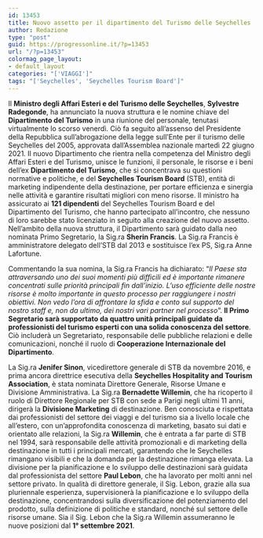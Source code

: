```yaml
---
id: 13453
title: Nuovo assetto per il dipartimento del Turismo delle Seychelles
author: Redazione
type: "post"
guid: https://progressonline.it/?p=13453
url: "/?p=13453"
colormag_page_layout:
- default_layout
categories: "['VIAGGI']"
tags: "['Seychelles', 'Seychelles Tourism Board']"
---
```


Il **Ministro degli Affari Esteri e del Turismo delle Seychelles**, **Sylvestre Radegonde**, ha annunciato la nuova struttura e le nomine chiave del **Dipartimento del Turismo** in una riunione del personale, tenutasi virtualmente lo scorso venerdì. Ciò fa seguito all’assenso del Presidente della Repubblica sull’abrogazione della legge sull’Ente per il turismo delle Seychelles del 2005, approvata dall’Assemblea nazionale martedì 22 giugno 2021. Il nuovo Dipartimento che rientra nella competenza del Ministro degli Affari Esteri e del Turismo, unisce le funzioni, il personale, le risorse e i beni dell’ex **Dipartimento del Turismo**, che si concentrava su questioni normative e politiche, e del **Seychelles Tourism Board** (STB), entità di marketing indipendente della destinazione, per portare efficienza e sinergia nelle attività e garantire risultati migliori con meno risorse. Il ministro ha assicurato ai **121 dipendenti** del Seychelles Tourism Board e del Dipartimento del Turismo, che hanno partecipato all’incontro, che nessuno di loro sarebbe stato licenziato in seguito alla creazione del nuovo assetto. Nell’ambito della nuova struttura, il Dipartimento sarà guidato dalla neo nominata Primo Segretario, la Sig.ra **Sherin Francis**. La Sig.ra Francis è amministratore delegato dell’STB dal 2013 e sostituisce l’ex PS, Sig.ra Anne Lafortune.

Commentando la sua nomina, la Sig.ra Francis ha dichiarato: “*Il Paese sta attraversando uno dei suoi momenti più difficili ed è importante rimanere concentrati sulle priorità principali fin dall’inizio. L’uso efficiente delle nostre risorse è molto importante in questo processo per raggiungere i nostri obiettivi. Non vedo l’ora di affrontare la sfida e conto sul supporto del nostro staff e, non da ultimo, dei nostri vari partner nel processo*”. **Il Primo Segretario sarà supportato da quattro unità principali guidate da professionisti del turismo esperti con una solida conoscenza del settore**. Ciò includerà un Segretariato, responsabile delle pubbliche relazioni e delle comunicazioni, nonché il ruolo di **Cooperazione Internazionale del Dipartimento**.

La Sig.ra **Jenifer Sinon**, vicedirettore generale di STB da novembre 2016, e prima ancora direttrice esecutiva della **Seychelles Hospitality and Tourism Association**, è stata nominata Direttore Generale, Risorse Umane e Divisione Amministrativa. La Sig.ra **Bernadette Willemin**, che ha ricoperto il ruolo di Direttore Regionale per STB con sede a Parigi negli ultimi 11 anni, dirigerà la **Divisione Marketing** di destinazione. Ben conosciuta e rispettata dai professionisti del settore dei viaggi e del turismo sia a livello locale che all’estero, con un’approfondita conoscenza di marketing, basato sui dati e orientato alle relazioni, la Sig.ra **Willemin**, che è entrata a far parte di STB nel 1994, sarà responsabile delle attività promozionali e di marketing della destinazione in tutti i principali mercati, garantendo che le Seychelles rimangano visibili e che la domanda per la destinazione rimanga elevata. La divisione per la pianificazione e lo sviluppo delle destinazioni sarà guidata dal professionista del settore **Paul Lebon**, che ha lavorato per molti anni nel settore privato. In qualità di direttore generale, il Sig. Lebon, grazie alla sua pluriennale esperienza, supervisionerà la pianificazione e lo sviluppo della destinazione, concentrandosi sulla diversificazione del potenziamento del prodotto, sulla definizione di politiche e standard, nonché sul settore delle risorse umane. Sia il Sig. Lebon che la Sig.ra Willemin assumeranno le nuove posizioni dal **1° settembre 2021**.